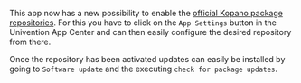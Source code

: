 This app now has a new possibility to enable the [official Kopano package repositories](https://wiki.z-hub.io/display/K4U/Updating+Kopano+packages+directly+from+the+Kopano+download+server). For this you have to click on the `App Settings` button in the Univention App Center and can then easily configure the desired repository from there.

Once the repository has been activated updates can easily be installed by going to `Software update` and the executing `check for package updates`.
